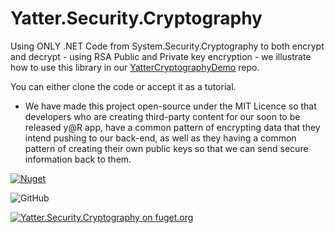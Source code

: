 # Yatter.Security.Cryptography

Using ONLY .NET Code from System.Security.Cryptography to both encrypt and decrypt - using RSA Public and Private key encryption - we illustrate how to use this library in our [YatterCryptographyDemo](https://github.com/YatterOfficial/YatterCryptographyDemo) repo.

You can either clone the code or accept it as a tutorial.

- We have made this project open-source under the MIT Licence so that developers who are creating third-party content for our soon to be released y@R app, have a common pattern of encrypting data that they intend pushing to our back-end, as well as they having a common pattern of creating their own public keys so that we can send secure information back to them.

<a href="https://www.nuget.org/packages/Yatter.Security.Cryptography/" target="_blank" rel="noreferrer noopener"><img alt="Nuget" src="https://img.shields.io/nuget/v/Yatter.Security.Cryptography?color=blue&style=for-the-badge"></a>

![GitHub](https://img.shields.io/github/license/yatterofficial/Yatter.Security.Cryptography?style=for-the-badge)

[![Yatter.Security.Cryptography on fuget.org](https://www.fuget.org/packages/Yatter.Security.Cryptography/badge.svg)](https://www.fuget.org/packages/Yatter.Security.Cryptography)



